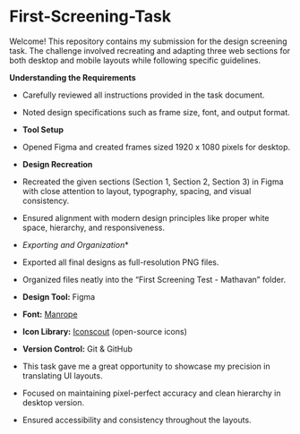 # First-Screening-Task
Welcome! This repository contains my submission for the design screening task. The challenge involved recreating and adapting three web sections for both desktop and mobile layouts while following specific guidelines.

**Understanding the Requirements**
   - Carefully reviewed all instructions provided in the task document.
   - Noted design specifications such as frame size, font, and output format.

   - **Tool Setup**
   - Opened Figma and created frames sized 1920 x 1080 pixels for desktop.

   - **Design Recreation**
   - Recreated the given sections (Section 1, Section 2, Section 3) in Figma with close attention to layout, typography, spacing, and visual consistency.
   - Ensured alignment with modern design principles like proper white space, hierarchy, and responsiveness.

   - *Exporting and Organization**
   - Exported all final designs as full-resolution PNG files.
   - Organized files neatly into the “First Screening Test - Mathavan” folder.

   - **Design Tool:** Figma
- **Font:** [Manrope](https://fonts.google.com/specimen/Manrope)
- **Icon Library:** [Iconscout](https://iconscout.com/) (open-source icons)
- **Version Control:** Git & GitHub

- This task gave me a great opportunity to showcase my precision in translating UI layouts.
- Focused on maintaining pixel-perfect accuracy and clean hierarchy in desktop version.
- Ensured accessibility and consistency throughout the layouts.
